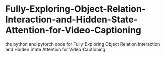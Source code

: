 # Fully-Exploring-Object-Relation-Interaction-and-Hidden-State-Attention-for-Video-Captioning
the python and pytorch code for Fully Exploring Object Relation Interaction and Hidden State Attention for Video Captioning
